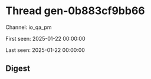 # Thread gen-0b883cf9bb66
Channel: io_qa_pm

First seen: 2025-01-22 00:00:00

Last seen: 2025-01-22 00:00:00

## Digest


